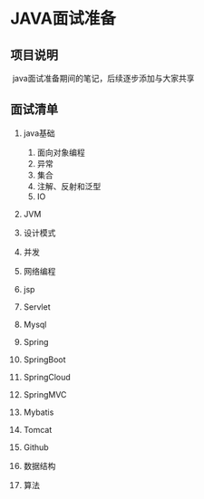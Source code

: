 # JAVA面试准备

## 项目说明

​	java面试准备期间的笔记，后续逐步添加与大家共享

## 面试清单

1. java基础

   1. 面向对象编程
   2. 异常
   3. 集合
   4. 注解、反射和泛型
   5. IO

2. JVM

3. 设计模式

4. 并发

5. 网络编程

6. jsp

7. Servlet

8. Mysql

9. Spring

10. SpringBoot

11. SpringCloud

12. SpringMVC

13. Mybatis

14. Tomcat

15. Github

16. 数据结构

17. 算法

    

